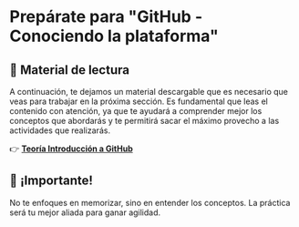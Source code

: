 # Prepárate para "GitHub - Conociendo la plataforma"

## 📖 Material de lectura

A continuación, te dejamos un material descargable que es necesario que veas para trabajar en la próxima sección. Es fundamental que leas el contenido con atención, ya que te ayudará a comprender mejor los conceptos que abordarás y te permitirá sacar el máximo provecho a las actividades que realizarás.

👉 **[Teoría Introducción a GitHub](https://github.com/dmikan/Egg2024/blob/main/2_GIT_GITHUB/GIT_GITHUB_2_ramas_y_flujo_de_trabajo/teoria_introduccion_a_github.pdf)**

## 📢 ¡Importante!
No te enfoques en memorizar, sino en entender los conceptos. La práctica será tu mejor aliada para ganar agilidad.
